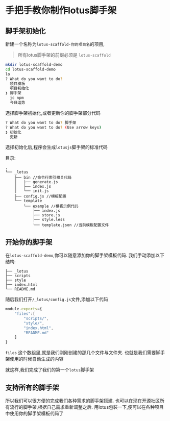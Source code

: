 # 手把手教你制作lotus脚手架

## 脚手架初始化
新建一个名称为`lotus-scaffold-你的项目名`的项目,
> 所有lotus脚手架的前缀必须是 `lotus-scaffold`

```bash
mkdir lotus-scaffold-demo
cd lotus-scaffold-demo
lo
? What do you want to do?
  项目模板
  项目初始化
❯ 脚手架
  jc npm
  今日运势
```

选择脚手架初始化,或者更新你的脚手架部分代码
```bash
? What do you want to do? 脚手架
? What do you want to do? (Use arrow keys)
❯ 初始化
  更新
```
选择初始化后,程序会生成`lotusjs`脚手架的标准代码

目录:
```
.
└── _lotus
    ├── bin //命令行索引相关代码
    │   ├── generate.js
    │   ├── index.js
    │   └── init.js
    ├── config.js //模板配置
    └── template
        └── example //模板示例代码
            ├── index.js
            ├── store.js
            ├── style.less
            └── template.json //当前模板配置文件

```

## 开始你的脚手架
在`lotus-scaffold-demo`,你可以随意添加你的脚手架模板代码.
我们手动添加以下结构:

```
├── _lotus
├── scripts
├── style
├── index.html
└── README.md
```

随后我们打开`/_lotus/config.js`文件,添加以下代码
```javascript
module.exports={
    "files":[
        "scripts/",
        "style/",
        "index.html",
        "README.md"
    ]
}
```

`files` 这个数组里,就是我们刚刚创建的那几个文件与文件夹.
也就是我们需要脚手架使用的时候自动生成的内容

就这样,我们完成了我们的第一个`lotus`脚手架

## 支持所有的脚手架
所以我们可以很方便的完成我们各种需求的脚手架搭建.
也可以在现在开源社区所有流行的脚手架,根据自己需求重新调整之后.
用lotus包装一下,便可以在各种项目中使用你的脚手架模板代码了